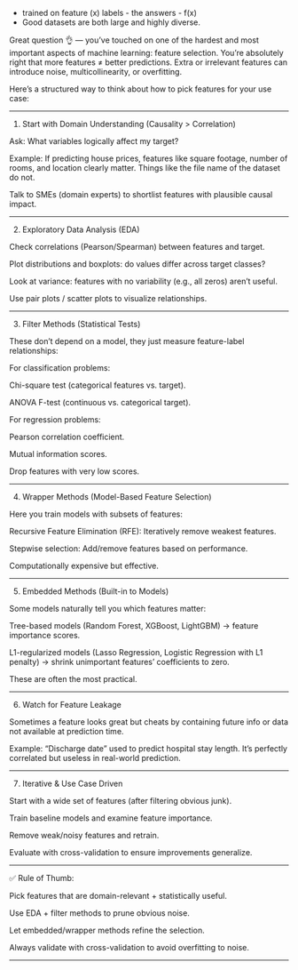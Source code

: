 - trained on feature (x) labels - the answers - f(x) 
- Good datasets are both large and highly diverse.

Great question 👌 — you’ve touched on one of the hardest and most important aspects of machine learning: feature selection. You’re absolutely right that more features ≠ better predictions. Extra or irrelevant features can introduce noise, multicollinearity, or overfitting.

Here’s a structured way to think about how to pick features for your use case:


---

1. Start with Domain Understanding (Causality > Correlation)

Ask: What variables logically affect my target?

Example: If predicting house prices, features like square footage, number of rooms, and location clearly matter. Things like the file name of the dataset do not.

Talk to SMEs (domain experts) to shortlist features with plausible causal impact.



---

2. Exploratory Data Analysis (EDA)

Check correlations (Pearson/Spearman) between features and target.

Plot distributions and boxplots: do values differ across target classes?

Look at variance: features with no variability (e.g., all zeros) aren’t useful.

Use pair plots / scatter plots to visualize relationships.



---

3. Filter Methods (Statistical Tests)

These don’t depend on a model, they just measure feature-label relationships:

For classification problems:

Chi-square test (categorical features vs. target).

ANOVA F-test (continuous vs. categorical target).


For regression problems:

Pearson correlation coefficient.

Mutual information scores.


Drop features with very low scores.



---

4. Wrapper Methods (Model-Based Feature Selection)

Here you train models with subsets of features:

Recursive Feature Elimination (RFE): Iteratively remove weakest features.

Stepwise selection: Add/remove features based on performance.

Computationally expensive but effective.



---

5. Embedded Methods (Built-in to Models)

Some models naturally tell you which features matter:

Tree-based models (Random Forest, XGBoost, LightGBM) → feature importance scores.

L1-regularized models (Lasso Regression, Logistic Regression with L1 penalty) → shrink unimportant features’ coefficients to zero.

These are often the most practical.



---

6. Watch for Feature Leakage

Sometimes a feature looks great but cheats by containing future info or data not available at prediction time.

Example: “Discharge date” used to predict hospital stay length. It’s perfectly correlated but useless in real-world prediction.



---

7. Iterative & Use Case Driven

Start with a wide set of features (after filtering obvious junk).

Train baseline models and examine feature importance.

Remove weak/noisy features and retrain.

Evaluate with cross-validation to ensure improvements generalize.



---

✅ Rule of Thumb:

Pick features that are domain-relevant + statistically useful.

Use EDA + filter methods to prune obvious noise.

Let embedded/wrapper methods refine the selection.

Always validate with cross-validation to avoid overfitting to noise.



---
